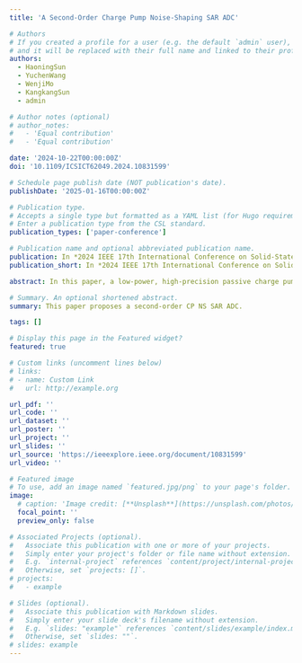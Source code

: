 ```yaml
---
title: 'A Second-Order Charge Pump Noise-Shaping SAR ADC'

# Authors
# If you created a profile for a user (e.g. the default `admin` user), write the username (folder name) here
# and it will be replaced with their full name and linked to their profile.
authors:
  - HaoningSun
  - YuchenWang
  - WenjiMo
  - KangkangSun
  - admin

# Author notes (optional)
# author_notes:
#   - 'Equal contribution'
#   - 'Equal contribution'

date: '2024-10-22T00:00:00Z'
doi: '10.1109/ICSICT62049.2024.10831599'

# Schedule page publish date (NOT publication's date).
publishDate: '2025-01-16T00:00:00Z'

# Publication type.
# Accepts a single type but formatted as a YAML list (for Hugo requirements).
# Enter a publication type from the CSL standard.
publication_types: ['paper-conference']

# Publication name and optional abbreviated publication name.
publication: In *2024 IEEE 17th International Conference on Solid-State & Integrated Circuit Technology (ICSICT)*, 2024
publication_short: In *2024 IEEE 17th International Conference on Solid-State & Integrated Circuit Technology (ICSICT)*, 2024

abstract: In this paper, a low-power, high-precision passive charge pump noise-shaping (NS) successive approximation register (SAR) analog-to-digital converter (ADC) is proposed for ultrasonic sensor applications in the Internet of Things (IoT). A residual voltage integration technique is introduced to realize a second-order noise transfer function (NTF), thereby achieving a trade-off between the power consumption and accuracy. To address the charge loss issue during the noise-shaping integration process, a charge pump (CP) voltage-multiplying principle is employed, which compensates for the charge loss to a certain extent. The proposed NS SAR ADC is implemented using a standard 180-nm CMOS process. Simulation results demonstrate that the circuit consumes 90.4μW under a 1.2V supply voltage at a sampling rate of 10MS/s. The proposed second-order NS SAR ADC achieves a signal-to-noise and distortion ratio (SNDR) of 87.55dB, an effective number of bits (ENOB) of 14.25bits, a Schreier figure of merit (FoMs) of 178dB.

# Summary. An optional shortened abstract.
summary: This paper proposes a second-order CP NS SAR ADC.

tags: []

# Display this page in the Featured widget?
featured: true

# Custom links (uncomment lines below)
# links:
# - name: Custom Link
#   url: http://example.org

url_pdf: ''
url_code: ''
url_dataset: ''
url_poster: ''
url_project: ''
url_slides: ''
url_source: 'https://ieeexplore.ieee.org/document/10831599'
url_video: ''

# Featured image
# To use, add an image named `featured.jpg/png` to your page's folder.
image:
  # caption: 'Image credit: [**Unsplash**](https://unsplash.com/photos/pLCdAaMFLTE)'
  focal_point: ''
  preview_only: false

# Associated Projects (optional).
#   Associate this publication with one or more of your projects.
#   Simply enter your project's folder or file name without extension.
#   E.g. `internal-project` references `content/project/internal-project/index.md`.
#   Otherwise, set `projects: []`.
# projects:
#   - example

# Slides (optional).
#   Associate this publication with Markdown slides.
#   Simply enter your slide deck's filename without extension.
#   E.g. `slides: "example"` references `content/slides/example/index.md`.
#   Otherwise, set `slides: ""`.
# slides: example
---
```


<!-- {{% callout note %}}
Click the _Cite_ button above to demo the feature to enable visitors to import publication metadata into their reference management software.
{{% /callout %}}

{{% callout note %}}
Create your slides in Markdown - click the _Slides_ button to check out the example.
{{% /callout %}} -->

<!-- Add the publication's **full text** or **supplementary notes** here. You can use rich formatting such as including [code, math, and images](https://docs.hugoblox.com/content/writing-markdown-latex/). -->
